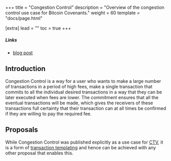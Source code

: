 +++
title = "Congestion Control"
description = "Overview of the congestion control use case for Bitcoin Covenants."
weight = 60
template = "docs/page.html"

[extra]
lead = ""
toc = true
+++


##### Links

- [blog post](https://rubin.io/bitcoin/2021/12/09/advent-12/)


## Introduction

Congestion Control is a way for a user who wants to make a large number of transactions in a period
of high fees, make a single transaction that commits to all the individual desired transactions in a
way that they can be later executed when fees are lower. The commitment ensures that all the
eventual transactions will be made, which gives the receivers of these transactions full certainty
that their transaction can at all times be confirmed if they are willing to pay the required fee.


## Proposals

While Congestion Control was published explicitly as a use case for [CTV](/proposals/ctv), it
is a form of [transaction templating](/use-cases/tx-templating) and hence can be achieved with
any other proposal that enables this.


